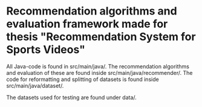 # Recommendation algorithms and evaluation framework made for thesis "Recommendation System for Sports Videos"

All Java-code is found in src/main/java/. The recommendation algorithms and evaluation of these are found inside src/main/java/recommender/.
The code for reformatting and splitting of datasets is found inside src/main/java/dataset/.

The datasets used for testing are found under data/.


